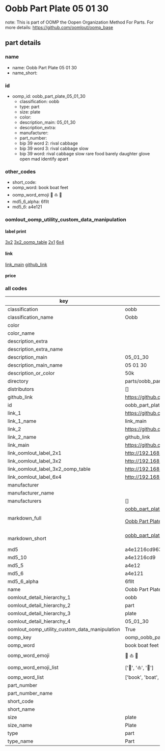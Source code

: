 # Oobb Part Plate 05 01 30  

note: This is part of OOMP the Oopen Organization Method For Parts. For more details: https://github.com/oomlout/oomp_base

##  part details





### name
* name: Oobb Part Plate 05 01 30
* name_short: 
### id
* oomp_id: oobb_part_plate_05_01_30
  * classification: oobb
  * type: part
  * size: plate
  * color: 
  * description_main: 05_01_30
  * description_extra: 
  * manufacturer: 
  * part_number: 
  * bip 39 word 2: rival cabbage
  * bip 39 word 3: rival cabbage slow
  * bip 39 word: rival cabbage slow rare food barely daughter glove open mad identify apart

### other_codes
* short_code: 
* oomp_word: book boat feet
* oomp_word_emoji :book: :boat: :feet:
* md5_6_alpha: 6fllt
* md5_6: a4e121






### oomlout_oomp_utility_custom_data_manipulation
#### label print
[3x2](http://192.168.1.245:1112/?label=oomp%206fllt)
[3x2_oomp_table](http://192.168.1.107:1112/?label=oomp%206fllt)
[2x1](http://192.168.1.242:1112/?label=oomp%206fllt)
[6x4](http://192.168.1.55:1112/?label=oomp%206fllt)    

#### link

[link_main](https://github.com/oomlout/oomlout_oomp_current_version_messy/tree/main/parts/oobb_part_plate_05_01_30) [github_link](https://github.com/oomlout/oomlout_oomp_part_src/tree/main/parts/oobb_part_plate_05_01_30)                             

#### price







### all codes 
| key | value |  
| --- | --- |  
| classification | oobb |  
| classification_name | Oobb |  
| color |  |  
| color_name |  |  
| description_extra |  |  
| description_extra_name |  |  
| description_main | 05_01_30 |  
| description_main_name | 05 01 30 |  
| description_or_color | 50k |  
| directory | parts/oobb_part_plate_05_01_30 |  
| distributors | [] |  
| github_link | https://github.com/oomlout/oomlout_oomp_part_src/tree/main/parts/oobb_part_plate_05_01_30 |  
| id | oobb_part_plate_05_01_30 |  
| link_1 | https://github.com/oomlout/oomlout_oomp_current_version_messy/tree/main/parts/oobb_part_plate_05_01_30 |  
| link_1_name | link_main |  
| link_2 | https://github.com/oomlout/oomlout_oomp_part_src/tree/main/parts/oobb_part_plate_05_01_30 |  
| link_2_name | github_link |  
| link_main | https://github.com/oomlout/oomlout_oomp_current_version_messy/tree/main/parts/oobb_part_plate_05_01_30 |  
| link_oomlout_label_2x1 | http://192.168.1.242:1112/?label=oomp%206fllt |  
| link_oomlout_label_3x2 | http://192.168.1.245:1112/?label=oomp%206fllt |  
| link_oomlout_label_3x2_oomp_table | http://192.168.1.107:1112/?label=oomp%206fllt |  
| link_oomlout_label_6x4 | http://192.168.1.55:1112/?label=oomp%206fllt |  
| manufacturer |  |  
| manufacturer_name |  |  
| manufacturers | [] |  
| markdown_full | [oobb_part_plate_05_01_30](https://github.com/oomlout/oomlout_oomp_current_version_messy/tree/main/parts/oobb_part_plate_05_01_30)<br>[](https://github.com/oomlout/oomlout_oomp_current_version_messy/tree/main/parts/oobb_part_plate_05_01_30)<br>[Oobb Part Plate 05 01 30](https://github.com/oomlout/oomlout_oomp_current_version_messy/tree/main/parts/oobb_part_plate_05_01_30)<br><br> |  
| markdown_short | [oobb_part_plate_05_01_30](https://github.com/oomlout/oomlout_oomp_current_version_messy/tree/main/parts/oobb_part_plate_05_01_30)<br><br> |  
| md5 | a4e1216cd963a6f84a2d6b219847edd5 |  
| md5_10 | a4e1216cd9 |  
| md5_5 | a4e12 |  
| md5_6 | a4e121 |  
| md5_6_alpha | 6fllt |  
| name | Oobb Part Plate 05 01 30 |  
| oomlout_detail_hierarchy_1 | oobb |  
| oomlout_detail_hierarchy_2 | part |  
| oomlout_detail_hierarchy_3 | plate |  
| oomlout_detail_hierarchy_4 | 05_01_30 |  
| oomlout_oomp_utility_custom_data_manipulation | True |  
| oomp_key | oomp_oobb_part_plate_05_01_30 |  
| oomp_word | book boat feet |  
| oomp_word_emoji | :book: :boat: :feet: |  
| oomp_word_emoji_list | [':book:', ':boat:', ':feet:'] |  
| oomp_word_list | ['book', 'boat', 'feet'] |  
| part_number |  |  
| part_number_name |  |  
| short_code |  |  
| short_name |  |  
| size | plate |  
| size_name | Plate |  
| type | part |  
| type_name | Part |  
